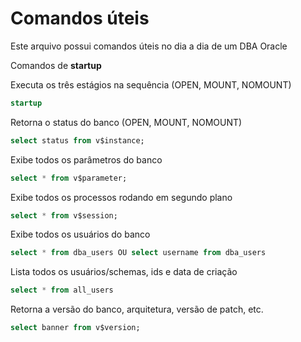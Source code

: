 # Comandos úteis

Este arquivo possui comandos úteis no dia a dia de um DBA Oracle


Comandos de **startup**

Executa os três estágios na sequência (OPEN, MOUNT, NOMOUNT)
```sql
startup 
```

Retorna o status do banco (OPEN, MOUNT, NOMOUNT)
```sql
select status from v$instance;
```

Exibe todos os parâmetros do banco
```sql
select * from v$parameter;
```

Exibe todos os processos rodando em segundo plano
```sql
select * from v$session;
```

Exibe todos os usuários do banco
```sql
select * from dba_users OU select username from dba_users
```

Lista todos os usuários/schemas, ids e data de criação
```sql
select * from all_users
```

Retorna a versão do banco, arquitetura, versão de patch, etc.
```sql
select banner from v$version;
```
